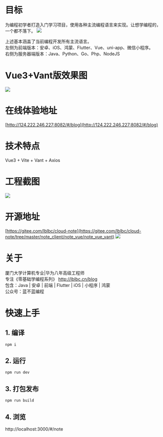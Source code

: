 # 目标
为编程初学者打造入门学习项目，使用各种主流编程语言来实现。让想学编程的，一个都不落下。
![](https://img-blog.csdnimg.cn/52e58180eab0496ebff3e830f85be5d8.png)

上述基本涵盖了当前编程开发所有主流语言。  
左侧为前端版本：安卓、iOS、鸿蒙、Flutter、Vue、uni-app、微信小程序。  
右侧为服务器端版本：Java、Python、Go、Php、NodeJS
# Vue3+Vant版效果图
![](https://img-blog.csdnimg.cn/258ad4ab7e434fab9a8c7c6cd0366eef.png)
# 在线体验地址
[http://124.222.246.227:8082/#/blog](http://124.222.246.227:8082/#/blog)
# 技术特点
Vue3 + Vite + Vant + Axios
# 工程截图
![](https://img-blog.csdnimg.cn/de67135959c3423dba0dede9dc67d284.png)
# 开源地址
[https://gitee.com/lblbc/cloud-note](https://gitee.com/lblbc/cloud-note/tree/master/note_client/note_vue/note_vue_vant)
![](https://img-blog.csdnimg.cn/fa971decd0824e9ebbe3e380ba1f8c10.png)

# 关于
厦门大学计算机专业|华为八年高级工程师   
专注《零基础学编程系列》  http://lblbc.cn/blog  
包含：Java | 安卓 | 前端 | Flutter | iOS | 小程序 | 鸿蒙  
公众号：蓝不蓝编程

# 快速上手
## 1. 编译
`npm i`
## 2. 运行
`npm run dev`
## 3. 打包发布
`npm run build`
## 4. 浏览
http://localhost:3000/#/note

